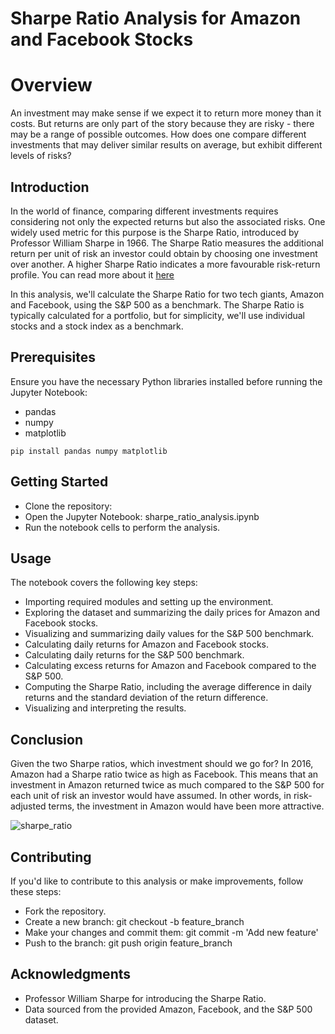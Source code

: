 # Sharpe Ratio Analysis for Amazon and Facebook Stocks

# Overview 

An investment may make sense if we expect it to return more money than it costs. But returns are only part of the story because they are risky - there may be a range of possible outcomes. How does one compare different investments that may deliver similar results on average, but exhibit different levels of risks?

## Introduction

In the world of finance, comparing different investments requires considering not only the expected returns but also the associated risks. One widely used metric for this purpose is the Sharpe Ratio, introduced by Professor William Sharpe in 1966. The Sharpe Ratio measures the additional return per unit of risk an investor could obtain by choosing one investment over another. A higher Sharpe Ratio indicates a more favourable risk-return profile. You can read more about it [here](https://web.stanford.edu/~wfsharpe/art/sr/sr.htm)

In this analysis, we'll calculate the Sharpe Ratio for two tech giants, Amazon and Facebook, using the S&P 500 as a benchmark. The Sharpe Ratio is typically calculated for a portfolio, but for simplicity, we'll use individual stocks and a stock index as a benchmark.

## Prerequisites

Ensure you have the necessary Python libraries installed before running the Jupyter Notebook:

- pandas
- numpy
- matplotlib

```pip install pandas numpy matplotlib```

## Getting Started

- Clone the repository:
- Open the Jupyter Notebook: sharpe_ratio_analysis.ipynb
- Run the notebook cells to perform the analysis.

## Usage

The notebook covers the following key steps:

- Importing required modules and setting up the environment.
- Exploring the dataset and summarizing the daily prices for Amazon and Facebook stocks.
- Visualizing and summarizing daily values for the S&P 500 benchmark.
- Calculating daily returns for Amazon and Facebook stocks.
- Calculating daily returns for the S&P 500 benchmark.
- Calculating excess returns for Amazon and Facebook compared to the S&P 500.
- Computing the Sharpe Ratio, including the average difference in daily returns and the standard deviation of the return difference.
- Visualizing and interpreting the results.

## Conclusion

Given the two Sharpe ratios, which investment should we go for? In 2016, Amazon had a Sharpe ratio twice as high as Facebook. This means that an investment in Amazon returned twice as much compared to the S&amp;P 500 for each unit of risk an investor would have assumed. In other words, in risk-adjusted terms, the investment in Amazon would have been more attractive.

![sharpe_ratio](annualized_sharpe_ratio.png)

## Contributing

If you'd like to contribute to this analysis or make improvements, follow these steps:

- Fork the repository.
- Create a new branch: git checkout -b feature_branch
- Make your changes and commit them: git commit -m 'Add new feature'
- Push to the branch: git push origin feature_branch

## Acknowledgments

- Professor William Sharpe for introducing the Sharpe Ratio.
- Data sourced from the provided Amazon, Facebook, and the S&P 500 dataset.
